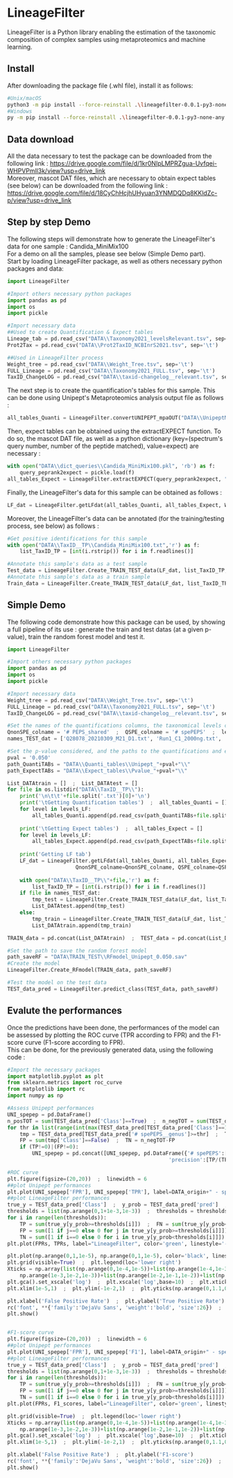 # LineageFilter

LineageFilter is a Python library enabling the estimation of the taxonomic composition of complex samples using metaproteomics and machine learning.

## Install
After downloading the package file (.whl file), install it as follows:
```bash
#Unix/macOS
python3 -m pip install --force-reinstall .\lineagefilter-0.0.1-py3-none-any.whl
#Windows
py -m pip install --force-reinstall .\lineagefilter-0.0.1-py3-none-any.whl
```

## Data download
All the data necessary to test the package can be downloaded from the following link : https://drive.google.com/file/d/1kr0NIpLMPRZgua-Uvfqei-WHPVPmll3k/view?usp=drive_link  
Moreover, mascot DAT files, which are necessary to obtain expect tables (see below) can be downloaded from the following link : https://drive.google.com/file/d/18CyChHcjhUHyuan3YNMDQDq8KKldZc-p/view?usp=drive_link

## Step by step Demo
The following steps will demonstrate how to generate the LineageFilter's data for one sample : Candida_MiniMix100  
For a demo on all the samples, please see below (Simple Demo part).  
Start by loading LineageFilter package, as well as others necessary python packages and data:
```python
import LineageFilter

#Import others necessary python packages
import pandas as pd
import os
import pickle

#Import necessary data
##Used to create Quantification & Expect tables
Lineage_tab = pd.read_csv("DATA\\Taxonomy2021_levelsRelevant.tsv", sep='\t')
Prot2Tax = pd.read_csv("DATA\\Prot2TaxID_NCBInrS2021.tsv", sep='\t')

##Used in LineageFilter process
Weight_tree = pd.read_csv("DATA\\Weight_Tree.tsv", sep='\t')
FULL_Lineage = pd.read_csv("DATA\\Taxonomy2021_FULL.tsv", sep='\t')
TaxID_ChangeLOG = pd.read_csv("DATA\\taxid-changelog__relevant.tsv", sep='\t')
```

The next step is to create the quantification's tables for this sample. This can be done using Unipept's Metaproteomics analysis output file as follows :
```python
all_tables_Quanti = LineageFilter.convertUNIPEPT_mpaOUT("DATA\\UnipeptMPA_results\\MPA_results__0.050\\Candida_MiniMix100_mpa.csv", sep='\t')
```

Then, expect tables can be obtained using the extractEXPECT function. To do so, the mascot DAT file, as well as a python dictionary (key=(spectrum's query number, number of the peptide matched), value=expect) are necessary :
```python
with open("DATA\\dict_queries\\Candida_MiniMix100.pkl", 'rb') as f:
    query_peprank2expect = pickle.load(f)
all_tables_Expect = LineageFilter.extractEXPECT(query_peprank2expect, "DATmascot\\Candida_MiniMix100.dat", Lineage_tab, Prot2Tax)
```

Finally, the LineageFilter's data for this sample can be obtained as follows :
```python
LF_dat = LineageFilter.getLFdat(all_tables_Quanti, all_tables_Expect, Weight_tree, FULL_Lineage, TaxID_ChangeLOG)
```

Moreover, the LineageFilter's data can be annotated (for the training/testing process, see below) as follows :
```python
#Get positive identifications for this sample
with open("DATA\\TaxID__TP\\Candida_MiniMix100.txt",'r') as f:
    list_TaxID_TP = [int(i.rstrip()) for i in f.readlines()]

#Annotate this sample's data as a test sample
Test_data = LineageFilter.Create_TRAIN_TEST_data(LF_dat, list_TaxID_TP, test=True)
#Annotate this sample's data as a train sample
Train_data = LineageFilter.Create_TRAIN_TEST_data(LF_dat, list_TaxID_TP, test=False)
```

## Simple Demo
The following code demonstrate how this package can be used, by showing a full pipeline of its use : generate the train and test datas (at a given p-value), train the random forest model and test it.
```python
import LineageFilter

#Import others necessary python packages
import pandas as pd
import os
import pickle

#Import necessary data
Weight_tree = pd.read_csv("DATA\\Weight_Tree.tsv", sep='\t')
FULL_Lineage = pd.read_csv("DATA\\Taxonomy2021_FULL.tsv", sep='\t')
TaxID_ChangeLOG = pd.read_csv("DATA\\taxid-changelog__relevant.tsv", sep='\t')

#Set the names of the quantifications columns, the taxonomical levels considered, and the samples used to test the model
QnonSPE_colname = '# PEPS_shared'  ;  QSPE_colname = '# spePEPS'  ;  levels_LF = ['phylum', 'class', 'order', 'family', 'genus']
names_TEST_dat = ['Q28078_20210309_M21_D1.txt', 'Run1_C1_2000ng.txt', 'Run1_U1_2000ng.txt', 'Run2_P1_2000ng.txt', 'SIHUMI_4bandes.txt']

#Set the p-value considered, and the paths to the quantifications and expect tables
pval = '0.050'
path_QuantiTABs = "DATA\\Quanti_tables\\Unipept_"+pval+"\\"
path_ExpectTABs = "DATA\\Expect_tables\\Pvalue_"+pval+"\\"

List_DATAtrain = []  ;  List_DATAtest = []
for file in os.listdir("DATA\\TaxID__TP\\"):
    print('\n\t\t'+file.split('.txt')[0]+'\n')
    print('\tGetting Quantification tables')  ;  all_tables_Quanti = []
    for level in levels_LF:
        all_tables_Quanti.append(pd.read_csv(path_QuantiTABs+file.split('.txt')[0]+'__'+level+'.tsv', sep='\t'))
    
    print('\tGetting Expect tables')  ;  all_tables_Expect = []
    for level in levels_LF:
        all_tables_Expect.append(pd.read_csv(path_ExpectTABs+file.split('.txt')[0]+'__'+level+'.tsv', sep='\t'))
    
    print('Getting LF tab')
    LF_dat = LineageFilter.getLFdat(all_tables_Quanti, all_tables_Expect, Weight_tree, FULL_Lineage, TaxID_ChangeLOG,
                      QnonSPE_colname=QnonSPE_colname, QSPE_colname=QSPE_colname)
    
    with open("DATA\\TaxID__TP\\"+file,'r') as f:
        list_TaxID_TP = [int(i.rstrip()) for i in f.readlines()]
    if file in names_TEST_dat:
        tmp_test = LineageFilter.Create_TRAIN_TEST_data(LF_dat, list_TaxID_TP, test=True)  ;  tmp_test['sample_ID'] = file.split('.txt')[0]
        List_DATAtest.append(tmp_test)
    else:
        tmp_train = LineageFilter.Create_TRAIN_TEST_data(LF_dat, list_TaxID_TP)  ;  tmp_train['sample_ID'] = file.split('.txt')[0]
        List_DATAtrain.append(tmp_train)

TRAIN_data = pd.concat(List_DATAtrain)  ;  TEST_data = pd.concat(List_DATAtest)

#Set the path to save the random forest model
path_saveRF = "DATA\TRAIN_TEST\\RFmodel_Unipept_0.050.sav"
#Create the model
LineageFilter.Create_RFmodel(TRAIN_data, path_saveRF)

#Test the model on the test data
TEST_data_pred = LineageFilter.predict_class(TEST_data, path_saveRF)
```

## Evalute the performances
Once the predictions have been done, the performances of the model can be assessed by plotting the ROC curve (TPR according to FPR) and the F1-score curve (F1-score according to FPR).  
This can be done, for the previously generated data, using the following code :
```python
#Import the necessary packages
import matplotlib.pyplot as plt
from sklearn.metrics import roc_curve
from matplotlib import rc
import numpy as np

#Assess Unipept performances
UNI_spepep = pd.DataFrame()
n_posTOT = sum(TEST_data_pred['Class']==True)  ;  n_negTOT = sum(TEST_data_pred['Class']==False)
for thr in list(range(int(max(TEST_data_pred[TEST_data_pred['Class']==1]['# spePEPS__genus']))))[::-1]:
    tmp = TEST_data_pred[TEST_data_pred['# spePEPS__genus']>=thr]  ;  TP = sum(tmp['Class']==True)  ;  FN = n_posTOT-TP
    FP = sum(tmp['Class']==False)  ;  TN = n_negTOT-FP
    if (TP!=0)|(FP!=0):
        UNI_spepep = pd.concat([UNI_spepep, pd.DataFrame({'# spePEPS':[thr], 'FPR':[FP/(FP+TN)], 'TPR':[TP/(TP+FN)],
                                                    'precision':[TP/(TP+FP)], 'F1':[2*TP/(2*TP+FP+FN)], 'thr':[thr]})])

#ROC curve
plt.figure(figsize=(20,20))  ;  linewidth = 6
##plot Unipept performances
plt.plot(UNI_spepep['FPR'], UNI_spepep['TPR'], label=DATA_origin+" - specific PEPTIDES ("+pval+')', color='blue', linestyle='-', linewidth=linewidth)
##plot LineageFilter performances
true_y = TEST_data_pred['Class']  ;  y_prob = TEST_data_pred['pred']  ;  fpr, tpr, thresholds = roc_curve(true_y, y_prob)
thresholds = list(np.arange(0,1+1e-3,1e-3))  ;  thresholds = thresholds[::-1]  ;  FPRs = []  ;  TPRs = []
for i in range(len(thresholds)):
    TP = sum(true_y[y_prob>=thresholds[i]])  ;  FN = sum(true_y[y_prob<thresholds[i]])
    FP = sum([1 if j==0 else 0 for j in true_y[y_prob>=thresholds[i]]])  ;  TPRs.append(TP/(TP+FN))
    TN = sum([1 if i==0 else 0 for i in true_y[y_prob<thresholds[i]]])  ;  FPRs.append(FP/(FP+TN))
plt.plot(FPRs, TPRs, label="LineageFilter", color='green', linestyle='-', linewidth=linewidth)

plt.plot(np.arange(0,1,1e-5), np.arange(0,1,1e-5), color='black', linestyle='--', linewidth=linewidth/5)
plt.grid(visible=True)  ;  plt.legend(loc='lower right')
Xticks = np.array(list(np.arange(0,1e-4,1e-5))+list(np.arange(1e-4,1e-3,1e-4))+list(
    np.arange(1e-3,1e-2,1e-3))+list(np.arange(1e-2,1e-1,1e-2))+list(np.arange(1e-1,1,1e-1))+[1])
plt.gca().set_xscale('log')  ;  plt.xscale('log',base=10)  ;  plt.xticks(Xticks, minor=False)
plt.xlim(1e-5,1)  ;  plt.ylim(-1e-2,1)  ;  plt.yticks(np.arange(0,1.1,0.1), minor=False)

plt.xlabel('False Positive Rate')  ;  plt.ylabel('True Positive Rate')
rc('font', **{'family':'DejaVu Sans', 'weight':'bold', 'size':26})  ;  plt.rc('font', size=35)
plt.show()


#F1-score curve
plt.figure(figsize=(20,20))  ;  linewidth = 6
##plot Unipept performances
plt.plot(UNI_spepep['FPR'], UNI_spepep['F1'], label=DATA_origin+" - specific PEPTIDES ("+pval+')', color='blue', linestyle='-', linewidth=linewidth)
##plot LineageFilter performances
true_y = TEST_data_pred['Class']  ;  y_prob = TEST_data_pred['pred']  ;  fpr, tpr, thresholds = roc_curve(true_y, y_prob)  ;  F1_scores = []
thresholds = list(np.arange(0,1+1e-3,1e-3))  ;  thresholds = thresholds[::-1]  ;  FPRs = []  ;  F1_scores = []
for i in range(len(thresholds)):
    TP = sum(true_y[y_prob>=thresholds[i]])  ;  FN = sum(true_y[y_prob<thresholds[i]])
    FP = sum([1 if j==0 else 0 for j in true_y[y_prob>=thresholds[i]]])  ;  F1_scores.append((2*TP)/(2*TP+FP+FN))
    TN = sum([1 if i==0 else 0 for i in true_y[y_prob<thresholds[i]]])  ;  FPRs.append(FP/(FP+TN))
plt.plot(FPRs, F1_scores, label="LineageFilter", color='green', linestyle='-', linewidth=linewidth)

plt.grid(visible=True)  ;  plt.legend(loc='lower right')
Xticks = np.array(list(np.arange(0,1e-4,1e-5))+list(np.arange(1e-4,1e-3,1e-4))+list(
    np.arange(1e-3,1e-2,1e-3))+list(np.arange(1e-2,1e-1,1e-2))+list(np.arange(1e-1,1,1e-1))+[1])
plt.gca().set_xscale('log')  ;  plt.xscale('log',base=10)  ;  plt.xticks(Xticks, minor=False)
plt.xlim(1e-5,1)  ;  plt.ylim(-1e-2,1)  ;  plt.yticks(np.arange(0,1.1,0.1), minor=False)

plt.xlabel('False Positive Rate')  ;  plt.ylabel('F1-score')
rc('font', **{'family':'DejaVu Sans', 'weight':'bold', 'size':26})  ;  plt.rc('font', size=35)
plt.show()

```
